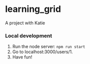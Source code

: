 # learning_grid
A project with Katie

### Local development
1. Run the node server: `npm run start`
2. Go to localhost:3000/users/1.
3. Have fun!
